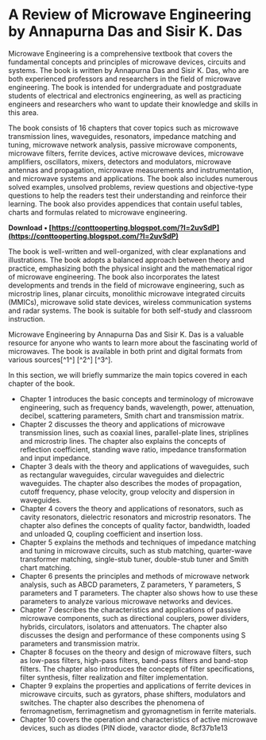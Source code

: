 # A Review of Microwave Engineering by Annapurna Das and Sisir K. Das
 
Microwave Engineering is a comprehensive textbook that covers the fundamental concepts and principles of microwave devices, circuits and systems. The book is written by Annapurna Das and Sisir K. Das, who are both experienced professors and researchers in the field of microwave engineering. The book is intended for undergraduate and postgraduate students of electrical and electronics engineering, as well as practicing engineers and researchers who want to update their knowledge and skills in this area.
 
The book consists of 16 chapters that cover topics such as microwave transmission lines, waveguides, resonators, impedance matching and tuning, microwave network analysis, passive microwave components, microwave filters, ferrite devices, active microwave devices, microwave amplifiers, oscillators, mixers, detectors and modulators, microwave antennas and propagation, microwave measurements and instrumentation, and microwave systems and applications. The book also includes numerous solved examples, unsolved problems, review questions and objective-type questions to help the readers test their understanding and reinforce their learning. The book also provides appendices that contain useful tables, charts and formulas related to microwave engineering.
 
**Download • [https://conttooperting.blogspot.com/?l=2uvSdP](https://conttooperting.blogspot.com/?l=2uvSdP)**


 
The book is well-written and well-organized, with clear explanations and illustrations. The book adopts a balanced approach between theory and practice, emphasizing both the physical insight and the mathematical rigor of microwave engineering. The book also incorporates the latest developments and trends in the field of microwave engineering, such as microstrip lines, planar circuits, monolithic microwave integrated circuits (MMICs), microwave solid state devices, wireless communication systems and radar systems. The book is suitable for both self-study and classroom instruction.
 
Microwave Engineering by Annapurna Das and Sisir K. Das is a valuable resource for anyone who wants to learn more about the fascinating world of microwaves. The book is available in both print and digital formats from various sources[^1^] [^2^] [^3^].
  
In this section, we will briefly summarize the main topics covered in each chapter of the book.
 
- Chapter 1 introduces the basic concepts and terminology of microwave engineering, such as frequency bands, wavelength, power, attenuation, decibel, scattering parameters, Smith chart and transmission matrix.
- Chapter 2 discusses the theory and applications of microwave transmission lines, such as coaxial lines, parallel-plate lines, striplines and microstrip lines. The chapter also explains the concepts of reflection coefficient, standing wave ratio, impedance transformation and input impedance.
- Chapter 3 deals with the theory and applications of waveguides, such as rectangular waveguides, circular waveguides and dielectric waveguides. The chapter also describes the modes of propagation, cutoff frequency, phase velocity, group velocity and dispersion in waveguides.
- Chapter 4 covers the theory and applications of resonators, such as cavity resonators, dielectric resonators and microstrip resonators. The chapter also defines the concepts of quality factor, bandwidth, loaded and unloaded Q, coupling coefficient and insertion loss.
- Chapter 5 explains the methods and techniques of impedance matching and tuning in microwave circuits, such as stub matching, quarter-wave transformer matching, single-stub tuner, double-stub tuner and Smith chart matching.
- Chapter 6 presents the principles and methods of microwave network analysis, such as ABCD parameters, Z parameters, Y parameters, S parameters and T parameters. The chapter also shows how to use these parameters to analyze various microwave networks and devices.
- Chapter 7 describes the characteristics and applications of passive microwave components, such as directional couplers, power dividers, hybrids, circulators, isolators and attenuators. The chapter also discusses the design and performance of these components using S parameters and transmission matrix.
- Chapter 8 focuses on the theory and design of microwave filters, such as low-pass filters, high-pass filters, band-pass filters and band-stop filters. The chapter also introduces the concepts of filter specifications, filter synthesis, filter realization and filter implementation.
- Chapter 9 explains the properties and applications of ferrite devices in microwave circuits, such as gyrators, phase shifters, modulators and switches. The chapter also describes the phenomena of ferromagnetism, ferrimagnetism and gyromagnetism in ferrite materials.
- Chapter 10 covers the operation and characteristics of active microwave devices, such as diodes (PIN diode, varactor diode, 8cf37b1e13


